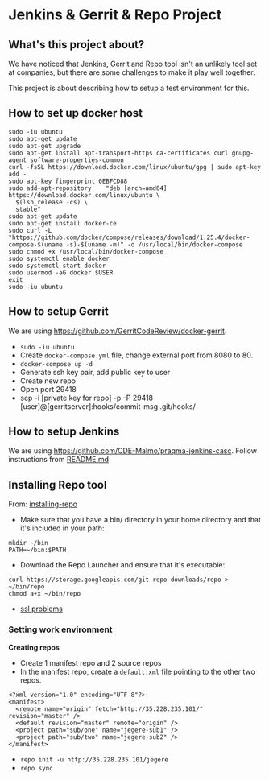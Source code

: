 # Jenkins & Gerrit & Repo Project

## What's this project about?

We have noticed that Jenkins, Gerrit and Repo tool isn't an unlikely tool set at companies, but there are some challenges to make it play well together.

This project is about describing how to setup a test environment for this.

## How to set up docker host

```
sudo -iu ubuntu
sudo apt-get update
sudo apt-get upgrade
sudo apt-get install apt-transport-https ca-certificates curl gnupg-agent software-properties-common
curl -fsSL https://download.docker.com/linux/ubuntu/gpg | sudo apt-key add -
sudo apt-key fingerprint 0EBFCD88
sudo add-apt-repository    "deb [arch=amd64] https://download.docker.com/linux/ubuntu \
  $(lsb_release -cs) \
  stable"
sudo apt-get update
sudo apt-get install docker-ce
sudo curl -L "https://github.com/docker/compose/releases/download/1.25.4/docker-compose-$(uname -s)-$(uname -m)" -o /usr/local/bin/docker-compose
sudo chmod +x /usr/local/bin/docker-compose
sudo systemctl enable docker
sudo systemctl start docker
sudo usermod -aG docker $USER
exit
sudo -iu ubuntu
```

## How to setup Gerrit

We are using https://github.com/GerritCodeReview/docker-gerrit.

- `sudo -iu ubuntu`
- Create `docker-compose.yml` file, change external port from 8080 to 80.
- `docker-compose up -d`
- Generate ssh key pair, add public key to user
- Create new repo
- Open port 29418
- scp -i [private key for repo] -p -P 29418 [user]@[gerritserver]:hooks/commit-msg .git/hooks/


## How to setup Jenkins

We are using https://github.com/CDE-Malmo/praqma-jenkins-casc.
Follow instructions from [README.md](https://github.com/CDE-Malmo/praqma-jenkins-casc/blob/master/README.md)

## Installing Repo tool

From: [installing-repo](https://source.android.com/setup/build/downloading#installing-repo)
- Make sure that you have a bin/ directory in your home directory and that it's included in your path:
```
mkdir ~/bin
PATH=~/bin:$PATH
```
- Download the Repo Launcher and ensure that it's executable:
```
curl https://storage.googleapis.com/git-repo-downloads/repo > ~/bin/repo
chmod a+x ~/bin/repo
```
- [ssl problems](https://stackoverflow.com/questions/26646741/cannot-get-https-gerrit-googlesource-com-git-repo-clone-bundle)

### Setting work environment

**Creating repos**

- Create 1 manifest repo and 2 source repos
- In the manifest repo, create a `default.xml` file pointing to the other two repos.

```
<?xml version="1.0" encoding="UTF-8"?>
<manifest>
  <remote name="origin" fetch="http://35.228.235.101/" revision="master" />
  <default revision="master" remote="origin" />
  <project path="sub/one" name="jegere-sub1" />
  <project path="sub/two" name="jegere-sub2" />
</manifest>
```

- `repo init -u http://35.228.235.101/jegere`
- `repo sync`


